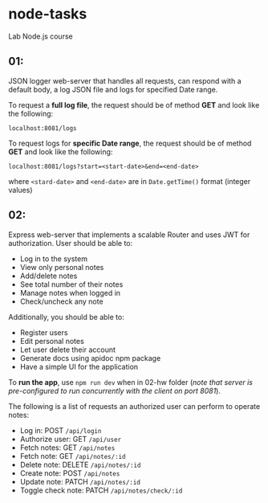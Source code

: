 # node-tasks
Lab Node.js course

## 01:
JSON logger web-server that handles all requests, can respond with a default body, a log JSON file and logs for specified Date range.

To request a **full log file**, the request should be of method **GET** and look like the following:
```
localhost:8081/logs
```

To request logs for **specific Date range**, the request should be of method **GET** and look like the following:
```
localhost:8081/logs?start=<start-date>&end=<end-date>
```
where `<stard-date>` and `<end-date>` are in `Date.getTime()` format (integer values)

## 02:
Express web-server that implements a scalable Router and uses JWT for authorization.
User should be able to:
* Log in to the system
* View only personal notes
* Add/delete notes
* See total number of their notes
* Manage notes when logged in
* Check/uncheck any note

Additionally, you should be able to:
* Register users
* Edit personal notes
* Let user delete their account
* Generate docs using apidoc npm package
* Have a simple UI for the application

To **run the app**, use `npm run dev` when in 02-hw folder
(*note that server is pre-configured to run concurrently with the client on port 8081*).

The following is a list of requests an authorized user can perform to operate notes:
* Log in: POST `/api/login`
* Authorize user: GET `/api/user` 
* Fetch notes: GET `/api/notes`
* Fetch note: GET `/api/notes/:id`
* Delete note: DELETE `/api/notes/:id`
* Create note: POST `/api/notes`
* Update note: PATCH `/api/notes/:id`
* Toggle check note: PATCH `/api/notes/check/:id`